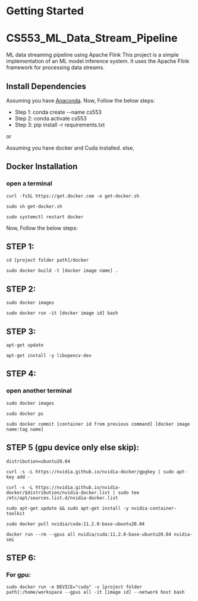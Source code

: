 # Getting Started


# CS553_ML_Data_Stream_Pipeline
ML data streaming pipeline using Apache Flink
This project is a simple implementation of an ML model inference system. It uses the Apache Flink framework for processing data streams.

## Install Dependencies
Assuming you have <a href="https://docs.anaconda.com/anaconda/install/">Anaconda</a>.
Now, Follow the below steps:

- Step 1: conda create --name cs553
- Step 2: conda activate cs553
- Step 3: pip install -r requirements.txt 


















or 


 Assuming you have docker and Cuda installed.
 else,
## Docker Installation 
### open a terminal
 ```
 curl -fsSL https://get.docker.com -o get-docker.sh
 ```
 ```
 sudo sh get-docker.sh
 ```
 ```
 sudo systemctl restart docker
 ```

 Now, Follow the below steps:

## STEP 1:
 ```
 cd [project folder path]/docker
 ```
 ```
 sudo docker build -t [docker image name] .
 ```
## STEP 2:
 ```
 sudo docker images
 ```
 ```
 sudo docker run -it [docker image id] bash
 ```

## STEP 3:
 ```
 apt-get update
 ```
 ```
 apt-get install -y libopencv-dev
 ```

## STEP 4:
 ### open another terminal
 ```
 sudo docker images
 ```
 ```
 sudo docker ps
 ```
 ```
 sudo docker commit [container id from previous command] [docker image name:tag name]
 ```

## STEP 5 (gpu device only else skip):
 ```
 distribution=ubuntu20.04
 ```
 ```
 curl -s -L https://nvidia.github.io/nvidia-docker/gpgkey | sudo apt-key add -
 ```
 ```
 curl -s -L https://nvidia.github.io/nvidia-docker/$distribution/nvidia-docker.list | sudo tee /etc/apt/sources.list.d/nvidia-docker.list
 ```
 ```
 sudo apt-get update && sudo apt-get install -y nvidia-container-toolkit
 ```
 ```
 sudo docker pull nvidia/cuda:11.2.0-base-ubuntu20.04
 ```
 ```
 docker run --rm --gpus all nvidia/cuda:11.2.0-base-ubuntu20.04 nvidia-smi
 ```

## STEP 6:
 ### For gpu:
  ```
  sudo docker run -e DEVICE="cuda" -v [project folder path]:/home/workspace --gpus all -it [image id] --network host bash
  ```

